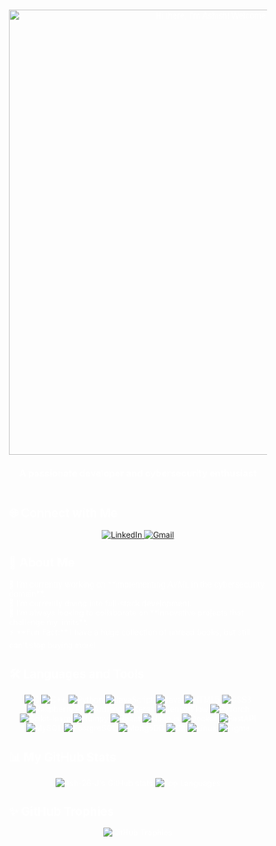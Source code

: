 <div style="background-image: url('Gemini_Generated_Image_jo331pjo331pjo33.png'); background-size: cover; background-position: center; padding: 20px; border-radius: 10px; color: white;">

 <div align="center">
        <img src="https://github.com/Ash-26-J/prof/blob/main/gitcat2.png?raw=true" alt="Hi there, I'm Ashish! Welcome to my profile." width="800"/>
        <h3 style="color: white; user-select: none; -webkit-user-select: none; -moz-user-select: none; -ms-user-select: none; cursor: default;">A passionate developer and cybersecurity enthusiast</h3>
    </div>

<div style="display: flex; gap: 20px; margin-top: 20px; flex-direction: row-reverse;">
<div style="flex-grow: 1;">

<h2 style="user-select: none; -webkit-user-select: none; -moz-user-select: none; -ms-user-select: none; cursor: default;">🌐 Connect with Me</h2>
            <p align="center">
                <a href="https://www.linkedin.com/in/your-linkedin-profile" target="_blank">
                    <img src="https://img.shields.io/badge/LinkedIn-0077B5?style=for-the-badge&logo=linkedin&logoColor=white" alt="LinkedIn">
                </a>
                <a href="mailto:josephashish2025@gmail.com" target="_blank">
                    <img src="https://img.shields.io/badge/Gmail-D14836?style=for-the-badge&logo=gmail&logoColor=white" alt="Gmail">
                </a>
            </p>
            
 <h2 style="user-select: none; -webkit-user-select: none; -moz-user-select: none; -ms-user-select: none; cursor: default;">🚀 About Me</h2>
            <ul style="list-style-type: none; padding-left: 0;">
                <li>🔭 I'm currently working on **implementing AI/ML in the cybersecurity domain**.</li>
                <li>🌱 I'm currently diving into full-stack development.</li>
                <li>👯 I'm always looking to collaborate on **innovative projects that challenge my limits**.</li>
                <li>⚡ **Fun Fact:** I have a huge collection of unread books, but still can't stop buying more!</li>
            </ul>

<h2 style="user-select: none; -webkit-user-select: none; -moz-user-select: none; -ms-user-select: none; cursor: default;">🛠️ Languages and Tools</h2>
<div align="center">
    <img src="https://img.shields.io/badge/C-A8B9CC?style=for-the-badge&logo=c&logoColor=white" alt="C">
    <img src="https://img.shields.io/badge/C++-00599C?style=for-the-badge&logo=c%2B%2B&logoColor=white" alt="C++">
    <img src="https://img.shields.io/badge/Python-3776AB?style=for-the-badge&logo=python&logoColor=white" alt="Python">
    <img src="https://img.shields.io/badge/JavaScript-F7DF1E?style=for-the-badge&logo=javascript&logoColor=black" alt="JavaScript">
    <img src="https://img.shields.io/badge/Java-007396?style=for-the-badge&logo=java&logoColor=white" alt="Java">
    <img src="https://img.shields.io/badge/HTML5-E34F26?style=for-the-badge&logo=html5&logoColor=white" alt="HTML5">
    <img src="https://img.shields.io/badge/CSS3-1572B6?style=for-the-badge&logo=css3&logoColor=white" alt="CSS3">
    
   <img src="https://img.shields.io/badge/Raspberry%20Pi-C51A4A?style=for-the-badge&logo=raspberry-pi&logoColor=white" alt="Raspberry Pi">
   <img src="https://img.shields.io/badge/Arduino-00979D?style=for-the-badge&logo=arduino&logoColor=white" alt="Arduino">

   <img src="https://img.shields.io/badge/Keras-%23D00000.svg?style=for-the-badge&logo=Keras&logoColor=white" alt="Keras">
    <img src="https://img.shields.io/badge/TensorFlow-%23FF6F00.svg?style=for-the-badge&logo=TensorFlow&logoColor=white" alt="TensorFlow">
    <img src="https://img.shields.io/badge/PyTorch-%23EE4C2C.svg?style=for-the-badge&logo=pytorch&logoColor=white" alt="PyTorch">
    <img src="https://img.shields.io/badge/scikit--learn-F7931E?style=for-the-badge&logo=scikit-learn&logoColor=white" alt="Scikit-learn">
    <img src="https://img.shields.io/badge/numpy-%23013243.svg?style=for-the-badge&logo=numpy&logoColor=white" alt="Numpy">

   <img src="https://img.shields.io/badge/React-61DAFB?style=for-the-badge&logo=react&logoColor=black" alt="React">
    <img src="https://img.shields.io/badge/Node.js-339933?style=for-the-badge&logo=node.js&logoColor=white" alt="Node.js">
    <img src="https://img.shields.io/badge/Docker-2496ED?style=for-the-badge&logo=docker&logoColor=white" alt="Docker">
    <img src="https://img.shields.io/badge/FastAPI-009688?style=for-the-badge&logo=fastapi&logoColor=white" alt="FastAPI">
    
   <img src="https://img.shields.io/badge/MySQL-4479A1?style=for-the-badge&logo=mysql&logoColor=white" alt="MySQL">
    <img src="https://img.shields.io/badge/PostgreSQL-316192?style=for-the-badge&logo=postgresql&logoColor=white" alt="PostgreSQL">
    <img src="https://img.shields.io/badge/MongoDB-47A248?style=for-the-badge&logo=mongodb&logoColor=white" alt="MongoDB">
    <img src="https://img.shields.io/badge/Git-F05032?style=for-the-badge&logo=git&logoColor=white" alt="Git">
    <img src="https://img.shields.io/badge/Linux-FCC624?style=for-the-badge&logo=linux&logoColor=black" alt="Linux">
    <img src="https://img.shields.io/badge/Figma-F24E1E?style=for-the-badge&logo=figma&logoColor=white" alt="Figma">
</div>

 <h2 style="user-select: none; -webkit-user-select: none; -moz-user-select: none; -ms-user-select: none; cursor: default;">📊 My GitHub Stats</h2>
            <p align="center">
                <img src="https://github-readme-stats.vercel.app/api?username=Ash-26-J&show_icons=true&theme=dark" alt="Ash-26-J's GitHub stats" />
                <img src="https://github-readme-stats.vercel.app/api/top-langs/?username=Ash-26-J&layout=compact&theme=dark" alt="Top Languages" />
            </p>
<h2 style="user-select: none; -webkit-user-select: none; -moz-user-select: none; -ms-user-select: none; cursor: default;">✨ GitHub Trophies</h2>
<p align="center">
                <img src="https://github-profile-trophy.vercel.app/?username=Ash-26-J&theme=dark&no-frame=true&no-bg=true" alt="GitHub Trophies" />
            </p>
        </div>
    </div>
</div>
